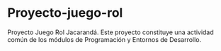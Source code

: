 # Proyecto-juego-rol
Proyecto Juego Rol Jacarandá. Este proyecto constituye una actividad común de los módulos de Programación y Entornos de Desarrollo. 
